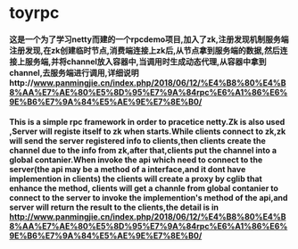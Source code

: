 # toyrpc

#### 这是一个为了学习netty而建的一个rpcdemo项目,加入了zk,注册发现机制服务端注册发现,在zk创建临时节点,消费端连接上zk后,从节点拿到服务端的数据,然后连接上服务端,并将channel放入容器中,当调用时生成动态代理,从容器中拿到channel,去服务端进行调用,详细说明http://www.panmingjie.cn/index.php/2018/06/12/%E4%B8%80%E4%B8%AA%E7%AE%80%E5%8D%95%E7%9A%84rpc%E6%A1%86%E6%9E%B6%E7%9A%84%E5%AE%9E%E7%8E%B0/
#### This is a simple rpc framework in order to pracetice  netty.Zk is also used ,Server will registe itself to zk when starts.While clients connect to zk,zk will send the server registered info to clients,then clients create the channel due to the info from zk,after that,clients put the channel into a global contanier.When invoke the api which need to connect to the server(the api may be a method of a interface,and it dont have implemention in clients) the clients will create a proxy by cglib that enhance the method, clients will get a channle from global contanier to connect to the server to invoke the implemention's method of the api,and server will return the result to the clients,the detail is in http://www.panmingjie.cn/index.php/2018/06/12/%E4%B8%80%E4%B8%AA%E7%AE%80%E5%8D%95%E7%9A%84rpc%E6%A1%86%E6%9E%B6%E7%9A%84%E5%AE%9E%E7%8E%B0/
